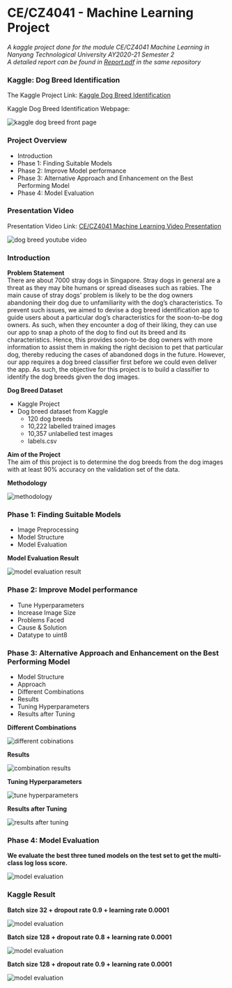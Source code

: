 # CE/CZ4041 - Machine Learning Project
*A kaggle project done for the module CE/CZ4041 Machine Learning in Nanyang Technological University AY2020-21 Semester 2*    
*A detailed report can be found in [Report.pdf](https://github.com/nicholasneo78/machine-learning-4041/blob/main/Report.pdf) in the same repository*   
  
### Kaggle: Dog Breed Identification
The Kaggle Project Link: [Kaggle Dog Breed Identification](https://www.kaggle.com/c/dog-breed-identification)  
  
Kaggle Dog Breed Identification Webpage:  
  
![kaggle dog breed front page](./images/kaggle_intro.png)  
  
### Project Overview
- Introduction  
- Phase 1: Finding Suitable Models  
- Phase 2: Improve Model performance  
- Phase 3: Alternative Approach and Enhancement on the Best Performing Model  
- Phase 4: Model Evaluation  

### Presentation Video
Presentation Video Link: [CE/CZ4041 Machine Learning Video Presentation](https://youtu.be/Yy3Qe17LaHw)  
   
![dog breed youtube video](./images/youtube.png)   
   
### Introduction
**Problem Statement**  
There are about 7000 stray dogs in Singapore. Stray dogs in general are a threat as they may bite humans or spread diseases such as rabies. 
The main cause of stray dogs' problem is likely to be the dog owners abandoning their dog due to unfamiliarity with the dog’s characteristics. 
To prevent such issues, we aimed to devise a dog breed identification app to guide users about a particular dog’s characteristics for the soon-to-be dog owners. 
As such, when they encounter a dog of their liking, they can use our app to snap a photo of the dog to find out its breed and its characteristics. 
Hence, this provides soon-to-be dog owners with more information to assist them in making the right decision to pet that particular dog, 
thereby reducing the cases of abandoned dogs in the future. However, our app requires a dog breed classifier first before we could even deliver the app. 
As such, the objective for this project is to build a classifier to identify the dog breeds given the dog images.   
  
**Dog Breed Dataset**  
- Kaggle Project  
- Dog breed dataset from Kaggle  
	- 120 dog breeds  
	- 10,222 labelled trained images  
	- 10,357 unlabelled test images  
	- labels.csv  
  
**Aim of the Project**  
The aim of this project is to determine the dog breeds from the dog images with at least 90% accuracy on the validation set of the data.  
  
**Methodology**   
  
![methodology](./images/1.png)   
  
### Phase 1: Finding Suitable Models  
- Image Preprocessing  
- Model Structure  
- Model Evaluation  
  
**Model Evaluation Result**  
  
![model evaluation result](./images/2.png)  

### Phase 2: Improve Model performance  
- Tune Hyperparameters  
- Increase Image Size  
- Problems Faced  
- Cause & Solution  
- Datatype to uint8  

### Phase 3: Alternative Approach and Enhancement on the Best Performing Model 
- Model Structure  
- Approach   
- Different Combinations  
- Results  
- Tuning Hyperparameters  
- Results after Tuning  

**Different Combinations**  
  
![different cobinations](./images/3.png)   
  
**Results**  
  
![combination results](./images/4.png) 
    
**Tuning Hyperparameters**    
  
![tune hyperparameters](./images/5.png) 
    
**Results after Tuning**  
    
![results after tuning](./images/6.png)  
   
### Phase 4: Model Evaluation  
**We evaluate the best three tuned models on the test set to get the multi-class log loss score.**   
  
![model evaluation](./images/7.png)   
   
### Kaggle Result
**Batch size 32 + dropout rate 0.9 + learning rate 0.0001**    
  
![model evaluation](./images/8.png)   
  
**Batch size 128 + dropout rate 0.8 + learning rate 0.0001**    
  
![model evaluation](./images/9.png) 
   
**Batch size 128 + dropout rate 0.9 + learning rate 0.0001**   
   
![model evaluation](./images/10.png)  
    
